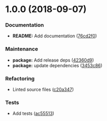 # 1.0.0 (2018-09-07)


### Documentation

* **README:** Add documentation ([76cd2f0](https://github.com/Alorel/ngx-decorate-preprocessor/commit/76cd2f0))


### Maintenance

* **package:** Add release deps ([42360d9](https://github.com/Alorel/ngx-decorate-preprocessor/commit/42360d9))
* **package:** update dependencies ([3453c86](https://github.com/Alorel/ngx-decorate-preprocessor/commit/3453c86))


### Refactoring

* Linted source files ([c20a347](https://github.com/Alorel/ngx-decorate-preprocessor/commit/c20a347))


### Tests

* Add tests ([ac55513](https://github.com/Alorel/ngx-decorate-preprocessor/commit/ac55513))
